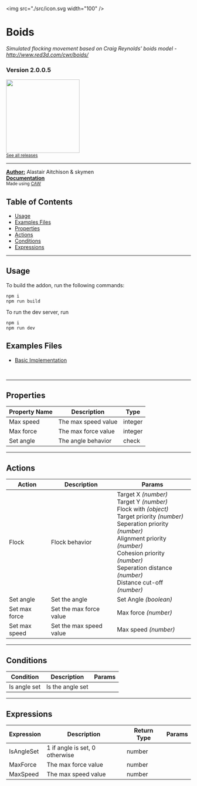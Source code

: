 <img src="./src/icon.svg width="100" /><br>
# Boids
<i>Simulated flocking movement based on Craig Reynolds' boids model - http://www.red3d.com/cwr/boids/</i> <br>
### Version 2.0.0.5

[<img src="https://placehold.co/200x50/4493f8/FFF?text=Download&font=montserrat" width="200"/>](https://github.com/skymen/boids_sdkv2/releases/download/skymenBoids-2.0.0.5.c3addon/skymenBoids-2.0.0.5.c3addon)
<br>
<sub> [See all releases](https://github.com/skymen/boids_sdkv2/releases) </sub> <br>

---
<b><u>Author:</u></b> Alastair Aitchison & skymen <br>
<b>[Documentation](https://www.construct.net/en/make-games/addons/530/boids/documentation)</b>  <br>
<sub>Made using [CAW](https://marketplace.visualstudio.com/items?itemName=skymen.caw) </sub><br>

## Table of Contents
- [Usage](#usage)
- [Examples Files](#examples-files)
- [Properties](#properties)
- [Actions](#actions)
- [Conditions](#conditions)
- [Expressions](#expressions)
---
## Usage
To build the addon, run the following commands:

```
npm i
npm run build
```

To run the dev server, run

```
npm i
npm run dev
```

## Examples Files
- [Basic Implementation](https://github.com/skymen/boids_sdkv2/raw/refs/heads/main/examples/Basic%20Implementation.c3p)
</br>

---
## Properties
| Property Name | Description | Type |
| --- | --- | --- |
| Max speed | The max speed value | integer |
| Max force | The max force value | integer |
| Set angle | The angle behavior | check |


---
## Actions
| Action | Description | Params
| --- | --- | --- |
| Flock | Flock behavior | Target X             *(number)* <br>Target Y             *(number)* <br>Flock with             *(object)* <br>Target priority             *(number)* <br>Seperation priority             *(number)* <br>Alignment priority             *(number)* <br>Cohesion priority             *(number)* <br>Seperation distance             *(number)* <br>Distance cut-off             *(number)* <br> |
| Set angle | Set the angle | Set Angle             *(boolean)* <br> |
| Set max force | Set the max force value | Max force             *(number)* <br> |
| Set max speed | Set the max speed value | Max speed             *(number)* <br> |


---
## Conditions
| Condition | Description | Params
| --- | --- | --- |
| Is angle set | Is the angle set |  |


---
## Expressions
| Expression | Description | Return Type | Params
| --- | --- | --- | --- |
| IsAngleSet | 1 if angle is set, 0 otherwise | number |  | 
| MaxForce | The max force value | number |  | 
| MaxSpeed | The max speed value | number |  | 
